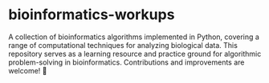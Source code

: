# bioinformatics-workups
A collection of bioinformatics algorithms implemented in Python, covering a range of computational techniques for analyzing biological data. This repository serves as a learning resource and practice ground for algorithmic problem-solving in bioinformatics. Contributions and improvements are welcome! 🚀
